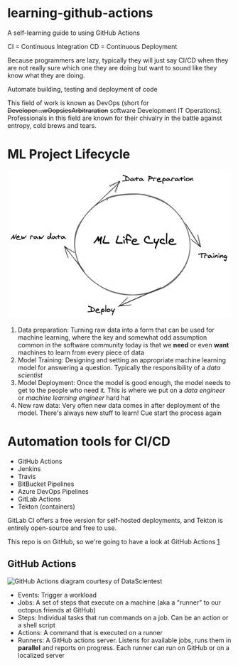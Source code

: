 # learning-github-actions
A self-learning guide to using GitHub Actions

CI = Continuous Integration
CD = Continuous Deployment

Because programmers are lazy, typically they will just say CI/CD when they are not really sure which one they are doing but want to sound like they know what they are doing.

Automate building, testing and deployment of code

This field of work is known as DevOps (short for ~~Developer...wOopsiesArbitraration~~ software Development IT Operations). Professionals in this field are known for their chivalry in the battle against entropy, cold brews and tears.

# ML Project Lifecycle
![Diagram of a project life cycle courtesy of DataScientest](img.png)
1. Data preparation: Turning raw data into a form that can be used for machine learning, where the key and somewhat odd assumption common in the software community today is that we __need__ or even __want__ machines to learn from every piece of data
2. Model Training: Designing and setting an appropriate machine learning model for answering a question. Typically the responsibility of a *data scientist*
3. Model Deployment: Once the model is good enough, the model needs to get to the people who need it. This is where we put on a *data engineer* or *machine learning engineer* hard hat
4. New raw data: Very often new data comes in after deployment of the model. There's always new stuff to learn! Cue start the process again

# Automation tools for CI/CD
* GitHub Actions
* Jenkins 
* Travis
* BitBucket Pipelines
* Azure DevOps Pipelines
* GitLab Actions
* Tekton (containers) 

GitLab CI offers a free version for self-hosted deployments, and Tekton is entirely open-source and free to use.

This repo is on GitHub, so we're going to have a look at GitHub Actions [1](https://www.stakater.com/post/github-actions-vs-bitbucket-pipelines-vs-gitlab-ci-vs-tekton-bestcicdtool)

## GitHub Actions
![GitHub Actions diagram courtesy of DataScientest](https://dst-de.s3.eu-west-3.amazonaws.com/git_github_en/Github+action.jpg)

* Events: Trigger a workload
* Jobs: A set of steps that execute on a machine (aka a "runner" to our octopus friends at GitHub)
* Steps: Individual tasks that run commands on a job. Can be an action or a shell script
* Actions: A command that is executed on a runner
* Runners: A GitHub actions server. Listens for available jobs, runs them in __parallel__ and reports on progress. Each runner can run on GitHub or on a localized server